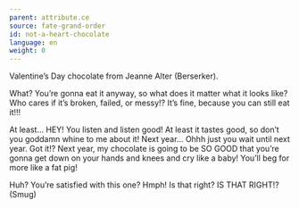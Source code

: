 ```yaml
---
parent: attribute.ce
source: fate-grand-order
id: not-a-heart-chocolate
language: en
weight: 0
---
```


Valentine’s Day chocolate from Jeanne Alter (Berserker).

What? You’re gonna eat it anyway, so what does it matter what it looks like? Who cares if it’s broken, failed, or messy!? It’s fine, because you can still eat it!!!

At least… HEY! You listen and listen good! At least it tastes good, so don’t you goddamn whine to me about it! Next year… Ohhh just you wait until next year. Got it!? Next year, my chocolate is going to be SO GOOD that you’re gonna get down on your hands and knees and cry like a baby! You’ll beg for more like a fat pig!

Huh? You’re satisfied with this one? Hmph! Is that right? IS THAT RIGHT!? (Smug)
